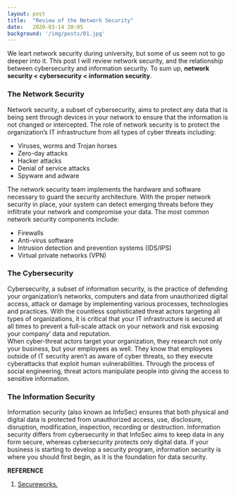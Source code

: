 ```yaml
---
layout: post
title:  "Review of the Network Security"
date:   2020-03-14 20:05
background: '/img/posts/01.jpg'
---
```

We leart network security during university, but some of us seem not to go deeper into it. This post I will review network security, and the relationship between cybersecurity and information security. To sum up, **network security < cybersecurity < information security**.<br>
### The Network Security
Network security, a subset of cybersecurity, aims to protect any data that is being sent through devices in your network to ensure that the information is not changed or intercepted. The role of network security is to protect the organization’s IT infrastructure from all types of cyber threats including:<br>
- Viruses, worms and Trojan horses
- Zero-day attacks
- Hacker attacks
- Denial of service attacks
- Spyware and adware

The network security team implements the hardware and software necessary to guard the security architecture. With the proper network security in place, your system can detect emerging threats before they infiltrate your network and compromise your data. The most common network security components include:<br>
- Firewalls
- Anti-virus software
- Intrusion detection and prevention systems (IDS/IPS)
- Virtual private networks (VPN)

### The Cybersecurity
Cybersecurity, a subset of information security, is the practice of defending your organization’s networks, computers and data from unauthorized digital access, attack or damage by implementing various processes, technologies and practices. With the countless sophisticated threat actors targeting all types of organizations, it is critical that your IT infrastructure is secured at all times to prevent a full-scale attack on your network and risk exposing your company’ data and reputation.<br>
When cyber-threat actors target your organization, they research not only your business, but your employees as well. They know that employees outside of IT security aren’t as aware of cyber threats, so they execute cyberattacks that exploit human vulnerabilities. Through the process of social engineering, threat actors manipulate people into giving the access to sensitive information. 

### The Information Security
Information security (also known as InfoSec) ensures that both physical and digital data is protected from unauthorized access, use, disclosure, disruption, modification, inspection, recording or destruction. Information security differs from cybersecurity in that InfoSec aims to keep data in any form secure, whereas cybersecurity protects only digital data. If your business is starting to develop a security program, information security is where you should first begin, as it is the foundation for data security.





**REFERENCE**
1. [Secureworks.](https://www.secureworks.com/blog/cybersecurity-vs-network-security-vs-information-security)